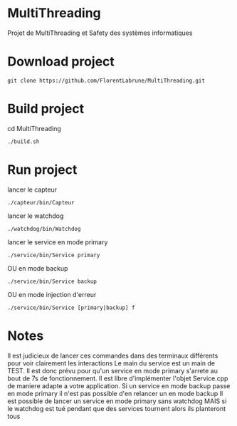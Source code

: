 # MultiThreading
Projet de MultiThreading et Safety des systèmes informatiques

# Download project
```
git clone https://github.com/FlorentLabrune/MultiThreading.git
```

# Build project
cd MultiThreading
```
./build.sh
```

# Run project
lancer le capteur
```
./capteur/bin/Capteur
```

lancer le watchdog
```
./watchdog/bin/Watchdog
```

lancer le service en mode primary
```
./service/bin/Service primary
```
OU en mode backup
```
./service/bin/Service backup
```
OU en mode injection d'erreur
```
./service/bin/Service [primary|backup] f
```

# Notes
Il est judicieux de lancer ces commandes dans des terminaux différents pour voir clairement les interactions
Le main du service est un main de TEST. Il est donc prévu pour qu'un service en mode primary s'arrete au bout de 7s de fonctionnement. Il est libre d'implémenter l'objet Service.cpp de maniere adapte a votre application.
Si un service en mode backup passe en mode primary il n'est pas possible d'en relancer un en mode backup
Il est possible de lancer un service en mode primary sans watchdog MAIS si le watchdog est tué pendant que des services tournent alors ils planteront tous